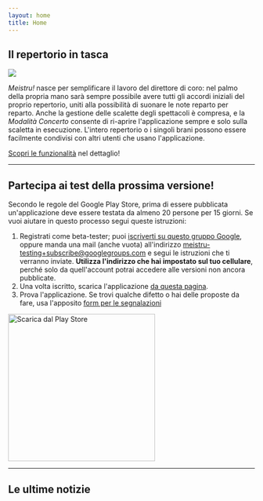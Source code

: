 ```yaml
---
layout: home 
title: Home
---
```

## Il repertorio in tasca

<img src="/images/visualizza_brano_concerto.png" class="preview">

*Meistru!* nasce per semplificare il lavoro del direttore di coro: nel palmo della propria mano sarà sempre possibile avere tutti gli accordi iniziali del proprio repertorio, uniti alla possibilità di suonare le note reparto per reparto. Anche la gestione delle scalette degli spettacoli è compresa, e la *Modalità Concerto* consente di ri-aprire l'applicazione sempre e solo sulla scaletta in esecuzione. L'intero repertorio o i singoli brani possono essere facilmente condivisi con altri utenti che usano l'applicazione.

[Scopri le funzionalità](/features) nel dettaglio!

---
## Partecipa ai test della prossima versione!
Secondo le regole del Google Play Store, prima di essere pubblicata un'applicazione deve essere testata da almeno 20 persone per 15 giorni. Se vuoi aiutare in questo processo segui queste istruzioni:

1. Registrati come beta-tester; puoi [iscriverti su questo gruppo Google](https://groups.google.com/g/meistru-testing), oppure manda una mail (anche vuota) all'indirizzo [meistru-testing+subscribe@googlegroups.com](mailto:meistru-testing+subscribe@googlegroups.com?subject=Candidatura%20ai%20test) e segui le istruzioni che ti verranno inviate. **Utilizza l'indirizzo che hai impostato sul tuo cellulare**, perché solo da quell'account potrai accedere alle versioni non ancora pubblicate.
2. Una volta iscritto, scarica l'applicazione [da questa pagina](https://play.google.com/apps/testing/click.belinde.meistru).
3. Prova l'applicazione. Se trovi qualche difetto o hai delle proposte da fare, usa l'apposito [form per le segnalazioni](/bugs)

[<img src="/images/google-play-badge.png" width="300" alt="Scarica dal Play Store">](https://play.google.com/apps/testing/click.belinde.meistru)

---
## Le ultime notizie